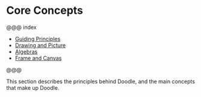 # Core Concepts

@@@ index

- [Guiding Principles](principles.md)
- [Drawing and Picture](drawing-picture.md)
- [Algebras](algebras.md)
- [Frame and Canvas](frame-canvas.md)

@@@

This section describes the principles behind Doodle, and the main concepts that make up Doodle.

